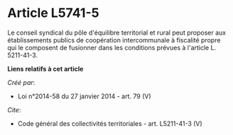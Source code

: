 # Article L5741-5

Le conseil syndical du pôle d'équilibre territorial et rural peut proposer aux établissements publics de coopération
intercommunale à fiscalité propre qui le composent de fusionner dans les conditions prévues à l'article L. 5211-41-3.

**Liens relatifs à cet article**

_Créé par_:

  - Loi n°2014-58 du 27 janvier 2014 - art. 79 (V)

_Cite_:

  - Code général des collectivités territoriales - art. L5211-41-3 (V)
